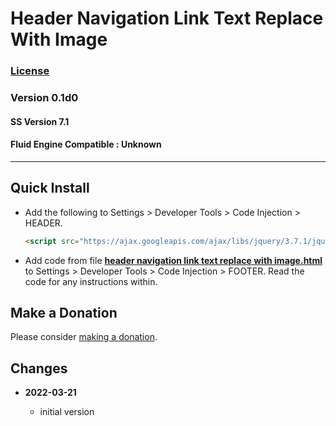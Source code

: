 # Header Navigation Link Text Replace With Image

### [License][99]

### Version 0.1d0

#### SS Version 7.1

#### Fluid Engine Compatible : Unknown

---

## Quick Install

* Add the following to Settings > Developer Tools > Code Injection > HEADER.
  
  ```html
  <script src="https://ajax.googleapis.com/ajax/libs/jquery/3.7.1/jquery.min.js"></script>
  ```
  
* Add code from file
  **[header navigation link text replace with image.html](header%20navigation%20link%20text%20replace%20with%20image.html#L1)**
  to Settings > Developer Tools > Code Injection > FOOTER. Read the code for any
  instructions within.

## Make a Donation

Please consider
[making a donation](https://github.com/tomsWebConsulting/twcsl#make-a-donation).

## Changes

<!-- * **2021-07-01**

  * added code to change read more link
  * use twcsl
  * bumped version to 0.1d2
  -->
* **2022-03-21**

  * initial version

[99]: https://github.com/tomsWebConsulting/twcsl/blob/main/LICENSE.txt#L1
